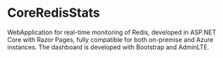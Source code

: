# CoreRedisStats
WebApplication for real-time monitoring of Redis, developed in ASP.NET Core with Razor Pages, fully compatible for both on-premise and Azure instances. The dashboard is developed with Bootstrap and AdminLTE.
